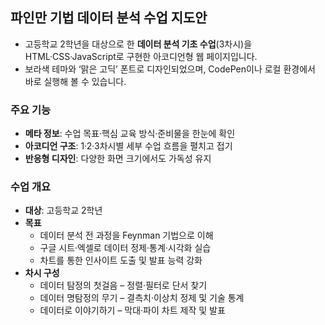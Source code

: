 ## 파인만 기법 데이터 분석 수업 지도안
- 고등학교 2학년을 대상으로 한 **데이터 분석 기초 수업**(3차시)을 HTML·CSS·JavaScript로 구현한 아코디언형 웹 페이지입니다.  
- 보라색 테마와 ‘맑은 고딕’ 폰트로 디자인되었으며, CodePen이나 로컬 환경에서 바로 실행해 볼 수 있습니다.

### 주요 기능
- **메타 정보**: 수업 목표·핵심 교육 방식·준비물을 한눈에 확인  
- **아코디언 구조**: 1·2·3차시별 세부 수업 흐름을 펼치고 접기  
- **반응형 디자인**: 다양한 화면 크기에서도 가독성 유지  

### 수업 개요
- **대상**: 고등학교 2학년
- **목표**
  - 데이터 분석 전 과정을 Feynman 기법으로 이해
  - 구글 시트·엑셀로 데이터 정제·통계·시각화 실습
  - 차트를 통한 인사이트 도출 및 발표 능력 강화
- **차시 구성**
  - 데이터 탐정의 첫걸음 – 정렬·필터로 단서 찾기
  - 데이터 명탐정의 무기 – 결측치·이상치 정제 및 기술 통계
  - 데이터로 이야기하기 – 막대·파이 차트 제작 및 발표

